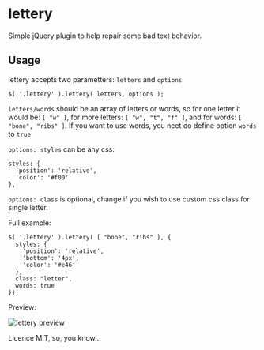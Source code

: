 # lettery
Simple jQuery plugin to help repair some bad text behavior.
## Usage
  lettery accepts two parametters: ```letters``` and ```options```

```
$( '.lettery' ).lettery( letters, options );
```

```letters/words``` should be an array of letters or words, so for one letter it would be: 
```[ "w" ]```, for more letters: ```[ "w", "t", "f" ]```, and for words: 
```[ "bone", "ribs" ]```.
If you want to use words, you neet do define option ```words``` to ```true```

```options: styles``` can be any css:
```
styles: {
  'position': 'relative',
  'color': '#f00'
},
```

```options: class``` is optional, change if you wish to use custom css class for single letter.

Full example:
```
$( '.lettery' ).lettery( [ "bone", "ribs" ], {
  styles: {
    'position': 'relative',
    'bottom': '4px',
    'color': '#e46'
  },
  class: "letter",
  words: true
});
```

Preview:

![lettery preview](https://raw.githubusercontent.com/vincurekf/lettery/master/example/preview.jpg)

Licence MIT, so, you know...
